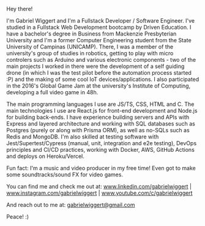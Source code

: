 Hey there!

I'm Gabriel Wiggert and I'm a Fullstack Developer / Software Engineer. I've studied in a Fullstack Web Development bootcamp by Driven Education.
I have a bachelor's degree in Business from Mackenzie Presbyterian University and I'm a former Computer Engineering student from the State University of Campinas (UNICAMP). There, I was a member of the university's group of studies in robotics, getting to play with micro controlers such as Arduino and various electronic components - two of the main projects I worked in there were the development of a self guiding drone (in which I was the test pilot before the automation process started :P) and the making of some cool IoT devices/applications. I also participated in the 2016's Global Game Jam at the university's Institute of Computing, developing a full video game in 48h.

The main programming languages I use are JS/TS, CSS, HTML and C. The main technologies I use are React.js for front-end development and Node.js for building back-ends.
I have experience building servers and APIs with Express and layered architecture and working with SQL databases such as Postgres (purely or along with Prisma ORM), as well as no-SQLs such as Redis and MongoDB. I'm also skilled at testing software with Jest/Supertest/Cypress (manual, unit, integration and e2e testing), DevOps principles and CI/CD practices, working with Docker, AWS, GitHub Actions and deploys on Heroku/Vercel.

Fun fact: I'm a music and video producer in my free time! Even got to make some soundtracks/sound FX for video games.

You can find me and check me out at:
www.linkedin.com/gabrielwiggert |
www.instagram.com/gabrielwiggert |
www.youtube.com/c/gabrielwiggert

And reach out to me at:
gabrielwiggert@gmail.com

Peace! :)
